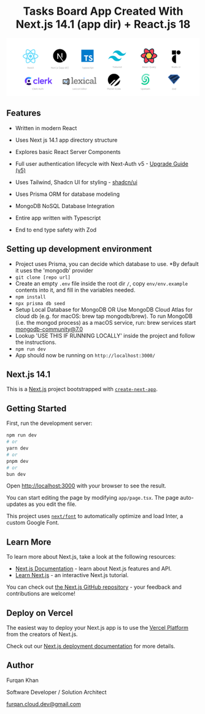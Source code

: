 <h1 align="center">Tasks Board App Created With Next.js 14.1 (app dir) + React.js 18</h1>

![Tech stack](./assets/readme/tech-stack.png)

## Features

- Written in modern React
- Uses Next js 14.1 app directory structure
- Explores basic React Server Components
- Full user authentication lifecycle with Next-Auth v5 - [Upgrade Guide (v5)](https://authjs.dev/guides/upgrade-to-v5)

- Uses Tailwind, Shadcn UI for styling - [shadcn/ui](https://ui.shadcn.com/)
- Uses Prisma ORM for database modeling
- MongoDB NoSQL Database Integration
- Entire app written with Typescript
- End to end type safety with Zod

## Setting up development environment

- Project uses Prisma, you can decide which database to use. \*By default it uses the 'mongodb' provider
- `git clone [repo url]`
- Create an empty `.env` file inside the root dir `/`, copy `env/env.example` contents into it, and fill in the variables needed.
- `npm install`
- `npx prisma db seed`
- Setup Local Database for MongoDB OR Use MongoDB Cloud Atlas for cloud db (e.g. for macOS: brew tap mongodb/brew). To run MongoDB (i.e. the mongod process) as a macOS service, run: brew services start mongodb-community@7.0
- Lookup 'USE THIS IF RUNNING LOCALLY' inside the project and follow the instructions.
- `npm run dev`
- App should now be running on `http://localhost:3000/`

## Next.js 14.1

This is a [Next.js](https://nextjs.org/) project bootstrapped with [`create-next-app`](https://github.com/vercel/next.js/tree/canary/packages/create-next-app).

## Getting Started

First, run the development server:

```bash
npm run dev
# or
yarn dev
# or
pnpm dev
# or
bun dev
```

Open [http://localhost:3000](http://localhost:3000) with your browser to see the result.

You can start editing the page by modifying `app/page.tsx`. The page auto-updates as you edit the file.

This project uses [`next/font`](https://nextjs.org/docs/basic-features/font-optimization) to automatically optimize and load Inter, a custom Google Font.

## Learn More

To learn more about Next.js, take a look at the following resources:

- [Next.js Documentation](https://nextjs.org/docs) - learn about Next.js features and API.
- [Learn Next.js](https://nextjs.org/learn) - an interactive Next.js tutorial.

You can check out [the Next.js GitHub repository](https://github.com/vercel/next.js/) - your feedback and contributions are welcome!

## Deploy on Vercel

The easiest way to deploy your Next.js app is to use the [Vercel Platform](https://vercel.com/new?utm_medium=default-template&filter=next.js&utm_source=create-next-app&utm_campaign=create-next-app-readme) from the creators of Next.js.

Check out our [Next.js deployment documentation](https://nextjs.org/docs/deployment) for more details.

## Author

Furqan Khan

Software Developer / Solution Architect

furqan.cloud.dev@gmail.com
